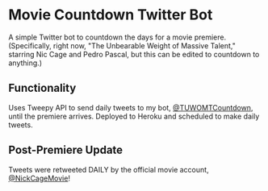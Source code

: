 # Movie Countdown Twitter Bot
A simple Twitter bot to countdown the days for a movie premiere. 
(Specifically, right now, "The Unbearable Weight of Massive Talent," starring Nic Cage and Pedro Pascal, but this can be edited to countdown to anything.)

## Functionality
Uses Tweepy API to send daily tweets to my bot, [@TUWOMTCountdown](https://twitter.com/TUWOMTCountdown), until the premiere arrives.
Deployed to Heroku and scheduled to make daily tweets.

## Post-Premiere Update
Tweets were retweeted DAILY by the official movie account, [@NickCageMovie](https://twitter.com/NickCageMovie)!
